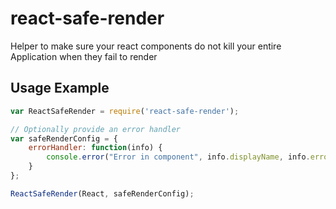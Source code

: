 # react-safe-render
Helper to make sure your react components do not kill your entire Application when they fail to render

## Usage Example

```javascript
var ReactSafeRender = require('react-safe-render');

// Optionally provide an error handler
var safeRenderConfig = {
	errorHandler: function(info) {
		console.error("Error in component", info.displayName, info.error);
	}
};

ReactSafeRender(React, safeRenderConfig);
```
